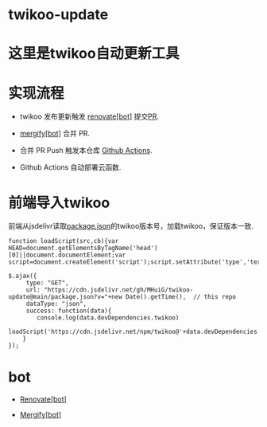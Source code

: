 # twikoo-update

# 这里是twikoo自动更新工具

# 实现流程

- twikoo 发布更新触发 [renovate[bot]](https://github.com/MHuiG/twikoo-update/blob/main/renovate.json) 提交[PR](https://github.com/MHuiG/twikoo-update/pull/1).

- [mergify[bot]](https://github.com/MHuiG/twikoo-update/blob/main/.mergify.yml) 合并 PR.

- 合并 PR Push 触发本仓库 [Github Actions](https://github.com/MHuiG/twikoo-update/blob/main/.github/workflows/main.yml).

- Github Actions 自动部署云函数.

# 前端导入twikoo

前端从jsdelivr读取[package.json](https://github.com/MHuiG/twikoo-update/blob/main/package.json)的twikoo版本号，加载twikoo，保证版本一致.

```
function loadScript(src,cb){var HEAD=document.getElementsByTagName('head')[0]||document.documentElement;var script=document.createElement('script');script.setAttribute('type','text/javascript');if(cb)script.onload=cb;script.setAttribute('src',src);HEAD.appendChild(script)}

$.ajax({
	 type: "GET",
	 url: "https://cdn.jsdelivr.net/gh/MHuiG/twikoo-update@main/package.json?v="+new Date().getTime(),  // this repo
	 dataType: "json",
	 success: function(data){
		console.log(data.devDependencies.twikoo)
		loadScript('https://cdn.jsdelivr.net/npm/twikoo@'+data.devDependencies.twikoo)
	}
});

```

# bot

- [Renovate[bot]](https://github.com/marketplace/renovate)

- [Mergify[bot]](https://github.com/marketplace/mergify)



